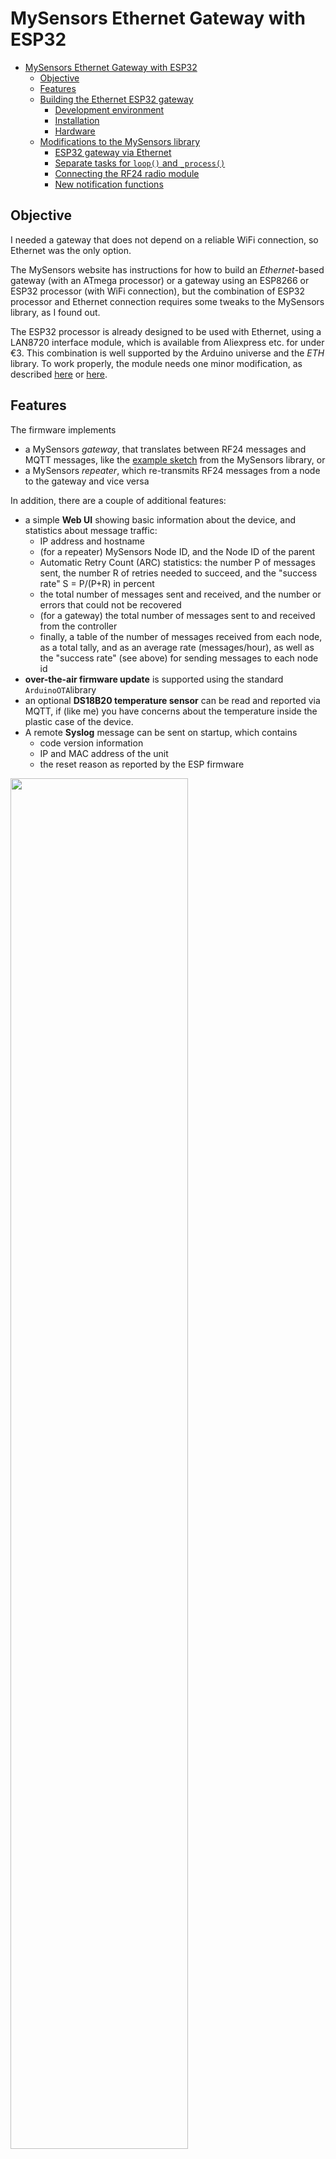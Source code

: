 MySensors Ethernet Gateway with ESP32
====

- [MySensors Ethernet Gateway with ESP32](#mysensors-ethernet-gateway-with-esp32)
  - [Objective](#objective)
  - [Features](#features)
  - [Building the Ethernet ESP32 gateway](#building-the-ethernet-esp32-gateway)
    - [Development environment](#development-environment)
    - [Installation](#installation)
    - [Hardware](#hardware)
  - [Modifications to the MySensors library](#modifications-to-the-mysensors-library)
    - [ESP32 gateway via Ethernet](#esp32-gateway-via-ethernet)
    - [Separate tasks for `loop()` and `_process()`](#separate-tasks-for-loop-and-_process)
    - [Connecting the RF24 radio module](#connecting-the-rf24-radio-module)
    - [New notification functions](#new-notification-functions)


## Objective

I needed a gateway that does not depend on a reliable WiFi connection, so Ethernet 
was the only option.

The MySensors website has instructions for how to build an _Ethernet_-based gateway 
(with an ATmega processor) or a gateway using an ESP8266 or ESP32 processor 
(with WiFi connection), but the combination of ESP32 processor and Ethernet connection 
requires some tweaks to the MySensors library, as I found out.

The ESP32 processor is already designed to be used with Ethernet, using a LAN8720 
interface module, which is available from Aliexpress etc. for under €3. This combination 
is well supported by the Arduino universe and the _ETH_ library. To work properly, 
the module needs one minor modification, as described [here](https://mischianti.org/integrating-lan8720-with-esp32-for-ethernet-connectivity-with-plain-http-and-ssl-https/) 
or [here](https://sautter.com/blog/ethernet-on-esp32-using-lan8720/).

## Features

The firmware implements 
* a MySensors _gateway_, that translates between RF24 messages and MQTT messages, 
  like the [example sketch](https://www.mysensors.org/apidocs/GatewayESP32_8ino_source.html) from the MySensors library, or
* a MySensors _repeater_, which re-transmits RF24 messages from a node to the gateway 
  and vice versa

In addition, there are a couple of additional features:

* a simple **Web UI** showing basic information about the device, and statistics 
  about message traffic:
  * IP address and hostname
  * (for a repeater) MySensors Node ID, and the Node ID of the parent
  * Automatic Retry Count (ARC) statistics: the number P of messages sent, the number R 
  of retries needed to succeed, and the "success rate" S = P/(P+R) in percent
  * the total number of messages sent and received, and the number or errors that 
  could not be recovered
  * (for a gateway) the total number of messages sent to and received from the controller
  * finally, a table of the number of messages received from each node, as a total tally, 
  and as an average rate (messages/hour), as well as the "success rate" (see above) for sending messages to each node id
* **over-the-air firmware update** is supported using the standard `ArduinoOTA`library
* an optional **DS18B20 temperature sensor** can be read and reported via MQTT, 
  if (like me) you have concerns about the temperature inside the plastic case of the device.
* A remote **Syslog** message can be sent on startup, which contains
  * code version information
  * IP and MAC address of the unit
  * the reset reason as reported by the ESP firmware

<img src="pictures/WebUI-screenshot.png" width="75%" />

Example screenshot from the gateway on my MySensors network. In the table, total number of messages received in **bold**, average number of messages received per hour in gray, and success rate for sending messages to a node in pink.

## Building the Ethernet ESP32 gateway

### Development environment

My development environment consists of Visual Studio Code with the Platformio plugin, 
I don't use the Arduino IDE.

### Installation

1. Clone the repository to your computer
2. copy `src/secrets.sample.h` to `src/secrets.h` and enter your WiFi network name 
   and password there
3. edit `platformio.ini` and set COM port names and IP addresses for your system. (I defined environments for three devices, called esp32-P, esp32-Q and esp32-S, for flashing via a serial interface, and via OTA. Your setup will be different.)
4. at the very start of the `src/main.cpp`, look at the `USE_xxx` constants 
  that enable each feature, comment out the ones you don't want.
5. near the start of `src/main.cpp`, look for the section that starts with 
   `#pragma region configuration` and adjust parameters as needed, e.g. the URL of your syslog server (if you have one), the URL of the MQTT broker, etc.

### Hardware

Schematics are [here](hardware/MyRepeater-ESP32-ETH.pdf). I didn't design 
a PCB, just built the Ethernet version on a prototype board with an ESP32 module 
footprint (called "_7x9cm Prototype PCB For ESP8266 ESP32_" on Aliexpress).

<img src="pictures/box-Q.jpg" height="250px"/> 
<img src="pictures/top-Q.jpg" height="250px"/>

The gateway sits next to a Fritzbox 7490 router/DSL modem, connected by a short 
Ethernet cable, and powered from one of the USB ports of the router.

For a small WiFi-based repeater, I used a "mini" module on a piece of normal prototype 
board, placed in a wall wart housing (Reichelt P/N SSG 200 SK-I).

<img src="pictures/wall-wart-1.jpg" height="300px"/>
<img src="pictures/wall-wart-2.jpg" height="300px"/>

## Modifications to the MySensors library

### ESP32 gateway via Ethernet
The MySensors library (version 2.3.2) already contains provisions for an ESP32 based 
gateway, just `#define MY_GATEWAY_ESP32`, and off you go, they even provide an 
[example sketch](https://www.mysensors.org/apidocs/GatewayESP32_8ino_source.html). 
However ... this assumes that the network connection will be via _WiFi_, there is 
no support for a wired Ethernet connection, as far as I can tell.

With my modified version of the MySensors library (included in this repository), 
you either `#define MY_GATEWAY_ESP32_WIFI`, and you get the same behavior as in 
the original, or you `#define MY_GATEWAY_ESP32_ETHERNET` to support a LAN8720 based 
Ethernet interface.

The Ethernet interface must be initialized in _application_ code, ideally before 
the MySensors stuff runs. A good place for this is the `preHwInit()` function 
declared by MySensors as a "weak" function, i.e. it is called early during startup 
if the function is defined in your code, but no error is thrown if you don't define 
a function with this name. See the source code for more details.

### Separate tasks for `loop()` and `_process()`
There are two functions that get called repeatedly during normal operation:
* the Arduino  `loop()` function, which handles all the features implemented by the application
* the MySensors `_process()` function, which handles RF24 communication ... which 
 normally gets called "invisibly" by the MySensors framework

I got the impression that the gateway or repeater runs more reliably (especially 
at lower CPU clock frequencies) if the two functions run in separate tasks, 
so extended calculations or waiting operations in `loop()` won't interfere with 
the regular polling for incoming RF24 packets. 

With my modification to the MySensors library included here, they run in separate 
tasks if the `MY_SEPARATE_PROCESS_TASK` preprocessor macro is defined, e.g. in 
the `platformio.ini` file. Note that both tasks run on the same ESP32 core, the 
other core remains dedicated to networking stuff.

When using separate tasks, the repeater or gateway will work reliably down to 40 MHz CPU frequency (using Ethernet) or 80 MHz (using WiFi).

### Connecting the RF24 radio module

Using the ESP32 Ethernet interface also affects how the NRF24 radio module can be 
connected. You can't use the default SPI port with its default pins on the ESP32, 
because some of those pins are occupied by the Ethernet interface, which, unlike 
other peripherals of the ESP like I2C or SPI, can't have its signals remapped to 
pins of your choice.

Instead of using the default SPI port, a.k.a. SPI3 or SPI(VSPI), we use the "other" 
SPI available on the ESP32, a.k.a. SPI2 or SPI(HSPI). Before you `#include <MySensors.h>`, just say
```
 SPIClass hspi(HSPI);   
 #define RF24_SPI hspi
```
This implies pins MISO=12, MOSI=13, SCK=14, CS=15. I also modified the MySensors 
library so you can `#define` macros named `MY_RF24_MISO_PIN`, `MY_RF24_MOSI_PIN`, 
`MY_RF24_SCK_PIN` and `MY_RF24_CS_PIN`, and the SPI interface will use those custom 
pins if those macros are defined in user code.

### New notification functions
To enable the statistics display, my code must be notified imediately after a message 
has been received (so I can count incoming messages), and after a message has been sent 
(so I can count them, and ask about the number of retries required to successfully 
deliver the message).

Function `void previewMessage(const MyMessage &message)` is called by the modified 
MySensors library right after a message has been received.

Function `void aftertransportSend(const uint8_t nextRecipient, const MyMessage &message)` 
is called by the modified MySensors library right after a message has been sent.

Both functions are declared in the library with the `weak` attribute, i.e. they are 
called if they are defined in the application code, and nothing happens if they are 
not defined in the application code.
